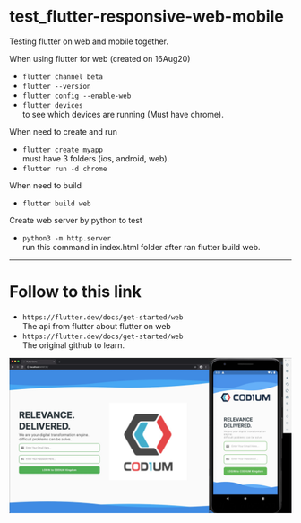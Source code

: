 # test_flutter-responsive-web-mobile
Testing flutter on web and mobile together.

When using flutter for web (created on 16Aug20)
- `flutter channel beta`
- `flutter --version`
- `flutter config --enable-web`
- `flutter devices`<br>to see which devices are running (Must have chrome).

When need to create and run
- `flutter create myapp`<br>must have 3 folders (ios, android, web).
- `flutter run -d chrome`

When need to build
- `flutter build web`

Create web server by python to test
- `python3 -m http.server`<br>run this command in index.html folder after ran flutter build web.
---

# Follow to this link
- `https://flutter.dev/docs/get-started/web`<br>
The api from flutter about flutter on web
- `https://flutter.dev/docs/get-started/web`<br>
The original github to learn.

<img src="https://raw.githubusercontent.com/atthana/test_flutter-responsive-web-mobile/master/photo_readme/login.jpg">

